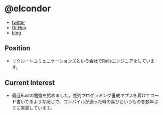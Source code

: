 @elcondor
====

- [twitter](https://twitter.com/elcondor)
- [GitHub](https://github.com/condor)
- [blog](http://blog.el-condor.net/)

Position
----

- リクルートコミュニケーションズという会社でRailsエンジニアをしています。

Current Interest
----

- 最近Rustの勉強を始めました。並列プログラミング養成ギプスを着けてコード書いてるような感じで、コンパイルが通った時の喜びというものを数年ぶりに実感しています。
